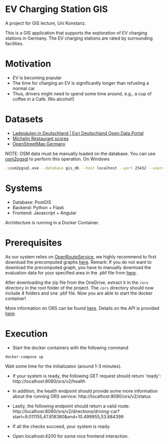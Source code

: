 # EV Charging Station GIS

A project for GIS lecture, Uni Konstanz.

This is a GIS application that supports the exploration of EV charging stations in Germany. The EV charging stations are rated by surrounding facilities. 

# Motivation

- EV is becoming popular
- The time for charging an EV is significantly longer than refueling a normal car
- Thus, drivers might need to spend some time around, e.g., a cup of coffee in a Café. (No alcohol!)

# Datasets

- [Ladesäulen in Deutschland | Esri Deutschland Open Data Portal](https://opendata-esri-de.opendata.arcgis.com/datasets/esri-de-content::lades%C3%A4ulen-in-deutschland)
- [Michelin Restaurant scores]()
- [OpenStreetMap Germany](https://download.geofabrik.de/europe/germany-latest.osm.pbf)

NOTE: OSM data must be manually loaded on the database. You can use [osm2pgsql](https://osm2pgsql.org) to perform this operation.
On Windows 
```bash
.\osm2pgsql.exe --database gis_db --host localhost --port 25432 --username gis_user --password --create --slim --drop --latlong --hstore-all germany-latest.osm.pbf
```





# Systems
- Database: PostGIS
- Backend: Python + Flask
- Frontend: Javascript + Angular

Architecture is running in a Docker Container.


# Prerequisites

As our system relies on [OpenRouteService](https://openrouteservice.org/), we highly recommend to first download the precomputed graphs [here](https://1drv.ms/u/s!AoQ6UBA4h5Orx2jz_8cQIn9gOikl?e=79fJgR).
Remark: If you do not want to download the precomputed graph, you have to manually download the evaluation data for your specified area in the .pbf file
from [here](https://srtm.csi.cgiar.org/srtmdata/). 

After downloading the zip file from the OneDrive, extract it in the ```/ors``` directory in the root folder of the project. The ```/ors``` directory should
now include 4 folders and one .pbf file. Now you are able to start the docker container!

More information on ORS can be found [here](https://github.com/GIScience/openrouteservice). Details on the API is provided
[here](https://openrouteservice.org/dev/#/api-docs).
# Execution
- Start the docker containers with the following command
```bash
docker-compose up
```

Wait some time for the initializaton (around 1-3 minutes).

- If your system is ready, the following GET request should return 'ready':
http://localhost:8080/ors/v2/health
- In addition, the health endpoint should provide some more information about the running ORS service:
http://localhost:8080/ors/v2/status
- Lastly, the following endpoint should return a valid route:
http://localhost:8080/ors/v2/directions/driving-car?start=9.011155,47.818380&end=10.499955,53.884399
- If all the checks succeed, your system is ready.

- Open localhost:4200 for some nice frontend interaction. 
